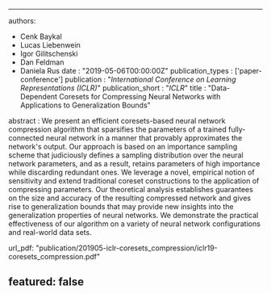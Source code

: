 ---

authors:
- Cenk Baykal
- Lucas Liebenwein
- Igor Gilitschenski
- Dan Feldman
- Daniela Rus
date : "2019-05-06T00:00:00Z"
publication_types : ['paper-conference']
publication : "*International Conference on Learning Representations (ICLR)*"
publication_short : "*ICLR*"
title : "Data-Dependent Coresets for Compressing Neural Networks with Applications to Generalization Bounds"

abstract :  We present an efficient coresets-based neural network compression algorithm that sparsifies the parameters of a trained fully-connected neural network in a manner that provably approximates the network's output. Our approach is based on an importance sampling scheme that judiciously defines a sampling distribution over the neural network parameters, and as a result, retains parameters of high importance while discarding redundant ones. We leverage a novel, empirical notion of sensitivity and extend traditional coreset constructions to the application of compressing parameters. Our theoretical analysis establishes guarantees on the size and accuracy of the resulting compressed network and gives rise to generalization bounds that may provide new insights into the generalization properties of neural networks. We demonstrate the practical effectiveness of our algorithm on a variety of neural network configurations and real-world data sets.


url_pdf: "publication/201905-iclr-coresets_compression/iclr19-coresets_compression.pdf"

featured: false
---